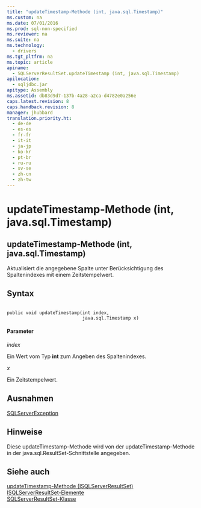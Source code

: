 ```yaml
---
title: "updateTimestamp-Methode (int, java.sql.Timestamp)"
ms.custom: na
ms.date: 07/01/2016
ms.prod: sql-non-specified
ms.reviewer: na
ms.suite: na
ms.technology: 
  - drivers
ms.tgt_pltfrm: na
ms.topic: article
apiname: 
  - SQLServerResultSet.updateTimestamp (int, java.sql.Timestamp)
apilocation: 
  - sqljdbc.jar
apitype: Assembly
ms.assetid: db83d9d7-137b-4a28-a2ca-d4782e0a256e
caps.latest.revision: 8
caps.handback.revision: 8
manager: jhubbard
translation.priority.ht: 
  - de-de
  - es-es
  - fr-fr
  - it-it
  - ja-jp
  - ko-kr
  - pt-br
  - ru-ru
  - sv-se
  - zh-cn
  - zh-tw
---
```

# updateTimestamp-Methode (int, java.sql.Timestamp)
    
## updateTimestamp\-Methode \(int, java.sql.Timestamp\)  
 Aktualisiert die angegebene Spalte unter Berücksichtigung des Spaltenindexes mit einem Zeitstempelwert.  
  
## Syntax  
  
```  
  
public void updateTimestamp(int index,  
                            java.sql.Timestamp x)  
```  
  
#### Parameter  
 *index*  
  
 Ein Wert vom Typ **int** zum Angeben des Spaltenindexes.  
  
 *x*  
  
 Ein Zeitstempelwert.  
  
## Ausnahmen  
 [SQLServerException](../content/SQLServerException-Class.md)  
  
## Hinweise  
 Diese updateTimestamp\-Methode wird von der updateTimestamp\-Methode in der java.sql.ResultSet\-Schnittstelle angegeben.  
  
## Siehe auch  
 [updateTimestamp-Methode &#40;ISQLServerResultSet&#41;](../content/updateTimestamp-Method--SQLServerResultSet-.md)   
 [ISQLServerResultSet-Elemente](../content/SQLServerResultSet-Members.md)   
 [SQLServerResultSet-Klasse](../content/SQLServerResultSet-Class.md)  
  
  